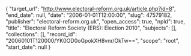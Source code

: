 {
  "target_url": "http://www.electoral-reform.org.uk/article.php?id=8", 
  "end_date": null, 
  "date": "2006-01-01T12:00:00", 
  "slug": 47579182, 
  "publisher": "electoral-reform.org.uk", 
  "open_access": true, 
  "npld": true, 
  "title": "Electoral Reform Society (ERS): Election 2010", 
  "subjects": [], 
  "collections": [], 
  "record_id": "20060101T120000/YK0OD0oGpokXH8vnr/OkTw==", 
  "scope": "root", 
  "start_date": null
}

